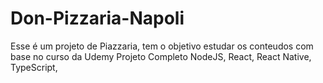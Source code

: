 # Don-Pizzaria-Napoli
Esse é um projeto de Piazzaria, tem o objetivo estudar os conteudos com base no curso da Udemy Projeto Completo NodeJS, React, React Native, TypeScript,
